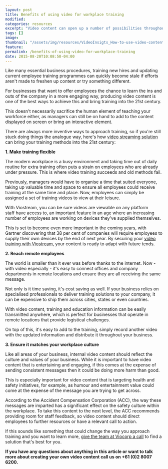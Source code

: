```yaml
---
layout: post
title: Benefits of using video for workplace training
modified:
categories: resources
excerpt: "Video content can open up a number of possibilities throughout businesses. Here are three things to keep in mind when using it to train staff. "
tags: []
image:
thumbnail: "/assets/img/resources/VideoInsigts_How-to-use-video-content-for-workplace-training.jpg"
feature:
permalink: /benefits-of-using-video-for-workplace-training
date: 2015-08-20T10:08:50-04:00
---
```


Like many essential business procedures, training new hires and updating current employee training programmes can quickly become stale if efforts aren't made to freshen up content or try something different.

For businesses that want to offer employees the chance to learn the ins and outs of the company in a more engaging way, producing video content is one of the best ways to achieve this and bring training into the 21st century.

This doesn't necessarily sacrifice the human element of teaching your workforce either, as managers can still be on hand to add to the content displayed on screen or bring an interactive element.

There are always more inventive ways to approach training, so if you're still stuck doing things the analogue way, here's how <a class="bodyLink" href="/platform/">video streaming solution</a> can bring your training methods into the 21st century:

<strong>1. Make training flexible</strong>

The modern workplace is a busy environment and taking time out of daily routine for extra training often puts a strain on employees who are already under pressure. This is where video training succeeds and old methods fail.

Previously, managers would have to organise a time that suited everyone, taking up valuable time and space to ensure all employees could receive training at the same time and place. Now, employees can simply be assigned a set of training videos to view at their leisure.

With Viostream, you can be sure videos are viewable on any platform staff have access to, an important feature in an age where an increasing number of employees are working on devices they've supplied themselves.

This is set to become even more important in the coming years, with Gartner discovering that 38 per cent of companies will require employees to supply their own devices by the end of next year. By securing your <a href="/learning-and-development/">video training with Viostream</a>, your content is ready to adapt with future tends.

<strong>2. Reach remote employees</strong>

The world is smaller than it ever was before thanks to the internet. Now - with video especially - it's easy to connect offices and company departments in remote locations and ensure they are all receiving the same message.

Not only is it time saving, it's cost saving as well. If your business relies on specialised professionals to deliver training solutions to your company, it can be expensive to ship them across cities, states or even countries.

With video content, training and education information can be easily transmitted anywhere, which is perfect for businesses that operate in remote locations that provide logistical challenges.

On top of this, it's easy to add to the training, simply record another video with the updated information and distribute it throughout your business.

<b>3. Ensure it matches your workplace culture</b>

Like all areas of your business, internal video content should reflect the culture and values of your business. While it is important to have video content that is entertaining and engaging, if this comes at the expense of sending consistent messages then it could be doing more harm than good.

This is especially important for video content that is targeting health and safety initiatives, for example, as humour and entertainment value could come at the expense of the message you are trying to get across.

According to the Accident Compensation Corporation (ACC), the way these messages are imparted has a significant effect on the safety culture within the workplace. To take this content to the next level, the ACC recommends providing room for staff feedback, so video content should direct employees to further resources or have a relevant call to action.

If this sounds like something that could change the way you approach training and you want to learn more, <a class="bodyLink" href="http://viocorp.com/general-enquiry/">give the team at Viocorp a call</a> to find a solution that's best for you.

<strong>If you have any questions about anything in this article or want to talk more about creating your own video content call us on +61 (0)2 8007 6200.</strong>